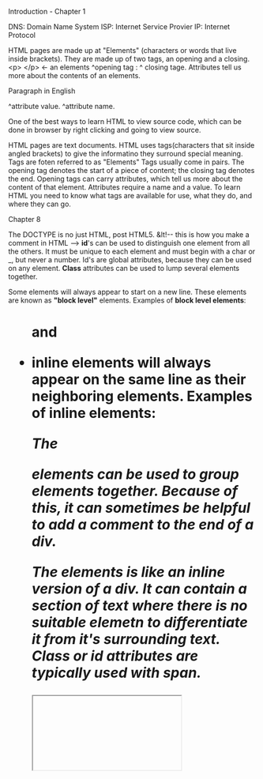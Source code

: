 Introduction - Chapter 1

DNS: Domain Name System
ISP: Internet Service Provier
IP: Internet Protocol

HTML pages are made up at "Elements" (characters or words that live inside brackets). They are made up of two tags, an opening and a closing.
\<p\>            \</p\> <- an elements
^opening tag : ^ closing tage.
Attributes tell us more about the contents of an elements.

<p lang="en-us"> Paragraph in English</p>
           ^attribute value.
    ^attribute name.

One of the best ways to learn HTML to view source code, which can be done in browser by right clicking and going to view source.

HTML pages are text documents.
HTML uses tags(characters that sit inside angled brackets) to give the informatino they surround special meaning.
Tags are foten referred to as "Elements"
Tags usually come in pairs. The opening tag denotes the start of a piece of content; the closing tag denotes the end.
Opening tags can carry attributes, which tell us more about the content of that element.
Attributes require a name and a value.
To learn HTML you need to know what tags are available for use, what they do, and where they can go.

Chapter 8

The DOCTYPE is no just HTML, post HTML5.
&lt!-- this is how you make a comment in HTML -->
**id**'s can be used to distinguish one element from all the others. It must be unique to each element and must begin with a char or _, but never a number.
Id's are global attributes, because they can be used on any element.
**Class** attributes can be used to lump several elements together.

Some elements will always appear to start on a new line. These elements are known as **"block level"** elements.
Examples of **block level elements**: <h1> <p> <ul> and <li>

**inline** elements will always appear on the same line as their neighboring elements.
Examples of **inline** elements: <a> <b> <em> <img>

The **<div>** elements can be used to group elements together. Because of this, it can sometimes be helpful to add a comment to the end of a div.

The **<span>** elements is like an inline version of a div. It can contain a section of text where there is no suitable elemetn to differentiate it from it's surrounding text.
**Class** or **id** attributes are typically used with span.

**<iframe>** is a little window inside the page. It's used to embed (think google maps page, where the map is embedded into the page).
**iframe attributes**
src: specifies the URL of the page to show in the frame.
height: height of iframe in pixels.
width: wide of irame in pixels.
seamless: applied to iframe where scrollbars are not desired. It does not need a value, but is often given a value of "seamless".

**<meta>** elements live inside the head. It contains information about the web page. The most common attributes in meta are **name** and **content**

Pre-defined values of **name**
**description**: Contains a description of the page. May be visible in search results. Maximum of 155 chars.
**keywords**:  list of coma seperated keywords that users might use to find the page.
**robots**: Indicates whether search engines should add this page to their search results. **noindex** is used in content to note if page should not appear in searches. **nofollow** is used to note that the page should appear in searches but the links within the page should not.

The **http-equiv** and **content** also appear as pairs. 
Pre-defined values of **http-equiv**
**author**: the author of the page.
**pragma**: Prevents broswer from caching the page.
**expires**: Because browsers often cache pages, the **expires** value indicates when the page should no longer be cached.
**expires format**: content="Fri, 04, Apr 2014 23:59:59 GMT"

Escape Characters (full list on pg194)
<: &lt: &#60
>: &gt: &#62
&: &amp: &#38
": &quot: &#34

DOCTYPES tell browser which version of HTML you are using.

You can add comments to your code between <!-- and --> markers.

The id and class attributes allow you to indentify particular elements.

The <div> and <span> elements allow you to group block-level and inline elements together.

<iframes> cut windows into your web pages through which other pages can e displayed.

The <meta> tag allows  you to supply all kinds of informatino about your web page.

Escape charactes are used to include special characters in  your pages such as <, >, and copyright.